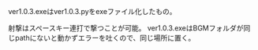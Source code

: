 ver1.0.3.exeはver1.0.3.pyをexeファイル化したもの。

射撃はスペースキー連打で撃つことが可能。
ver1.0.3.exeはBGMフォルダが同じpathにないと動かずエラーを吐くので、同じ場所に置く。
